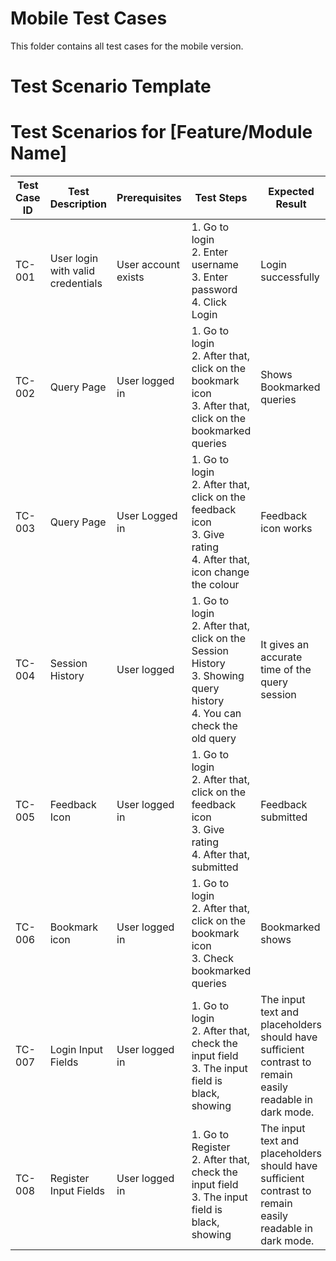 # Mobile Test Cases

This folder contains all test cases for the mobile version.

# Test Scenario Template

# Test Scenarios for [Feature/Module Name]

| Test Case ID | Test Description | Prerequisites | Test Steps | Expected Result | Status     | Remark          | Release Cycle | Test Execution Date | Test Executed By |
|--------------|------------------|--------------|------------|----------------|------------|-----------------|---------------|--------------------|------------------|
| TC-001       | User login with valid credentials | User account exists | 1. Go to login<br>2. Enter username<br>3. Enter password<br>4. Click Login | Login successfully | Successfully | None            | Release 4.0   |24/10/2025                  | Tarurendra                 |
| TC-002       | Query Page | User logged in | 1. Go to login<br>2. After that, click on the bookmark icon<br>3. After that, click on the bookmarked queries | Shows Bookmarked queries | Successfully | None               | Release 4.0   |24/10/2025                  | Tarurendra                 |
| TC-003       | Query Page | User Logged in | 1. Go to login<br>2. After that, click on the feedback icon<br>3. Give rating<br>4. After that, icon change the colour | Feedback icon works | Successfully | None            | Release 4.0   | 24/10/2025                 | Tarurendra                 |
| TC-004       | Session History | User logged | 1. Go to login<br>2. After that, click on the Session History<br>3. Showing query history<br>4. You can check the old query | It gives an accurate time of the query session | Fail | It does not give the correct time of the query session.             | Release 4.0   |24/10/2025                  | Tarurendra                 |
| TC-005       | Feedback Icon | User logged in | 1. Go to login<br>2. After that, click on the feedback icon<br>3. Give rating<br>4. After that, submitted | Feedback submitted   | Successfully | None          | Release 4.0   |24/10/2025                  | Tarurendra                 |
| TC-006       | Bookmark icon | User logged in | 1. Go to login<br>2. After that, click on the bookmark icon<br>3. Check bookmarked queries | Bookmarked shows   | Successfully | None        | Release 4.0   |24/10/2025                  | Tarurendra                 |
| TC-007       | Login Input Fields | User logged in | 1. Go to login<br>2. After that, check the input field<br>3. The input field is black, showing |The input text and placeholders should have sufficient contrast to remain easily readable in dark mode.   | Fail | Poor Contrast in Login Input Fields        | Release 4.0   |25/10/2025                  | Tarurendra                 |
| TC-008       | Register Input Fields | User logged in | 1. Go to Register<br>2. After that, check the input field<br>3. The input field is black, showing |The input text and placeholders should have sufficient contrast to remain easily readable in dark mode.   | Fail | Poor Contrast in Register Input Fields        | Release 4.0   |25/10/2025                  | Tarurendra                 |
